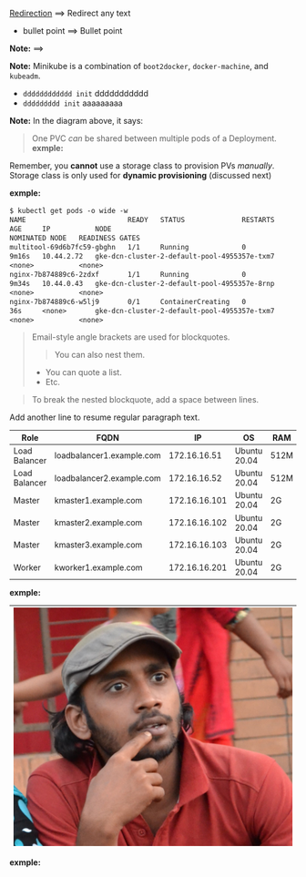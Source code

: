 [Redirection](https://google.com/) ==>  Redirect any text

* bullet point  ==> Bullet point

**Note:**  ==> 

**Note:** Minikube is a combination of `boot2docker`, `docker-machine`, and `kubeadm`.

- `dddddddddddd init`   ddddddddddd
- `ddddddddd init`    aaaaaaaaa 

**Note:** In the diagram above, it says:
> One PVC *can* be shared between multiple pods of a Deployment.
**exmple:** 

Remember, you **cannot** use a storage class to provision PVs *manually*. Storage class is only used for **dynamic provisioning** (discussed next)

**exmple:** 

```
$ kubectl get pods -o wide -w
NAME                         READY   STATUS              RESTARTS   AGE     IP           NODE                                          NOMINATED NODE   READINESS GATES
multitool-69d6b7fc59-gbghn   1/1     Running             0          9m16s   10.44.2.72   gke-dcn-cluster-2-default-pool-4955357e-txm7   <none>           <none>
nginx-7b874889c6-2zdxf       1/1     Running             0          9m34s   10.44.0.43   gke-dcn-cluster-2-default-pool-4955357e-8rnp   <none>           <none>
nginx-7b874889c6-w5lj9       0/1     ContainerCreating   0          36s     <none>       gke-dcn-cluster-2-default-pool-4955357e-txm7   <none>           <none>
```


> Email-style angle brackets are used for blockquotes.
>> You can also nest them.
>>
> * You can quote a list.
> * Etc.

> To break the nested blockquote, add a space between lines.

Add another line to resume regular paragraph text.

|Role|FQDN|IP|OS|RAM|CPU|
|----|----|----|----|----|----|
|Load Balancer|loadbalancer1.example.com|172.16.16.51|Ubuntu 20.04|512M|1|
|Load Balancer|loadbalancer2.example.com|172.16.16.52|Ubuntu 20.04|512M|1|
|Master|kmaster1.example.com|172.16.16.101|Ubuntu 20.04|2G|2|
|Master|kmaster2.example.com|172.16.16.102|Ubuntu 20.04|2G|2|
|Master|kmaster3.example.com|172.16.16.103|Ubuntu 20.04|2G|2|
|Worker|kworker1.example.com|172.16.16.201|Ubuntu 20.04|2G|2|




**exmple:** 

| ![images/kubernetes-storage.png](images/kubernetes-storage.png) |
| --------------------------------------------------------------- |

**exmple:** 



